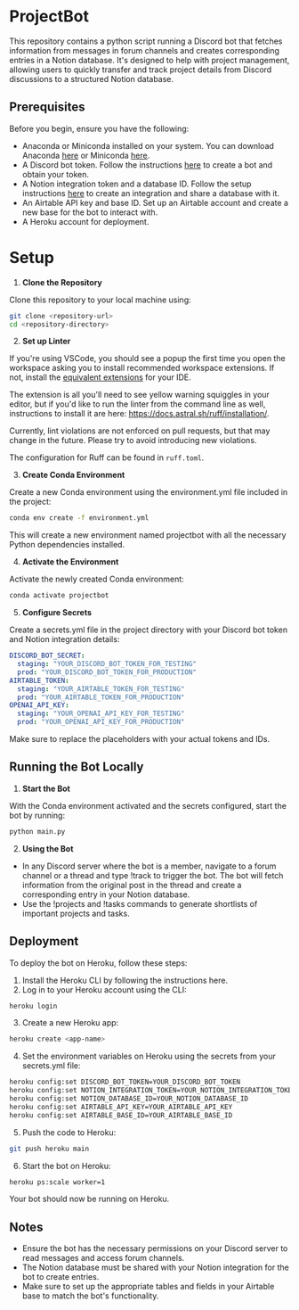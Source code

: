 # ProjectBot

This repository contains a python script running a Discord bot that fetches information from messages in forum channels and creates corresponding entries in a Notion database. It's designed to help with project management, allowing users to quickly transfer and track project details from Discord discussions to a structured Notion database.

## Prerequisites

Before you begin, ensure you have the following:

- Anaconda or Miniconda installed on your system. You can download Anaconda [here](https://www.anaconda.com/products/individual) or Miniconda [here](https://docs.conda.io/en/latest/miniconda.html).
- A Discord bot token. Follow the instructions [here](https://discordpy.readthedocs.io/en/latest/discord.html) to create a bot and obtain your token.
- A Notion integration token and a database ID. Follow the setup instructions [here](https://developers.notion.com/docs/getting-started) to create an integration and share a database with it.
- An Airtable API key and base ID. Set up an Airtable account and create a new base for the bot to interact with.
- A Heroku account for deployment.

# Setup

1. **Clone the Repository**

Clone this repository to your local machine using:

```sh
git clone <repository-url>
cd <repository-directory>
```

2. **Set up Linter**

If you're using VSCode, you should see a popup the first time you open the workspace asking you to install recommended workspace extensions. If not, install the [equivalent extensions](https://docs.astral.sh/ruff/integrations/) for your IDE.

The extension is all you'll need to see yellow warning squiggles in your editor, but if you'd like to run the linter from the command line as well, instructions to install it are here: <https://docs.astral.sh/ruff/installation/>.

Currently, lint violations are not enforced on pull requests, but that may change in the future. Please try to avoid introducing new violations.

The configuration for Ruff can be found in `ruff.toml`.

3. **Create Conda Environment**

Create a new Conda environment using the environment.yml file included in the project:

```sh
conda env create -f environment.yml
```

This will create a new environment named projectbot with all the necessary Python dependencies installed.

4. **Activate the Environment**

Activate the newly created Conda environment:

```sh
conda activate projectbot
```

5. **Configure Secrets**

Create a secrets.yml file in the project directory with your Discord bot token and Notion integration details:

```yaml
DISCORD_BOT_SECRET:
  staging: "YOUR_DISCORD_BOT_TOKEN_FOR_TESTING"
  prod: "YOUR_DISCORD_BOT_TOKEN_FOR_PRODUCTION"
AIRTABLE_TOKEN:
  staging: "YOUR_AIRTABLE_TOKEN_FOR_TESTING"
  prod: "YOUR_AIRTABLE_TOKEN_FOR_PRODUCTION"
OPENAI_API_KEY:
  staging: "YOUR_OPENAI_API_KEY_FOR_TESTING"
  prod: "YOUR_OPENAI_API_KEY_FOR_PRODUCTION"
```

Make sure to replace the placeholders with your actual tokens and IDs.

## Running the Bot Locally

1. **Start the Bot**

With the Conda environment activated and the secrets configured, start the bot by running:

```sh
python main.py
```

2. **Using the Bot**

- In any Discord server where the bot is a member, navigate to a forum channel or a thread and type !track to trigger the bot. The bot will fetch information from the original post in the thread and create a corresponding entry in your Notion database.
- Use the !projects and !tasks commands to generate shortlists of important projects and tasks.

## Deployment

To deploy the bot on Heroku, follow these steps:

1. Install the Heroku CLI by following the instructions here.
2. Log in to your Heroku account using the CLI:

```sh
heroku login
```

3. Create a new Heroku app:

```sh
heroku create <app-name>
```

4. Set the environment variables on Heroku using the secrets from your secrets.yml file:

```sh
heroku config:set DISCORD_BOT_TOKEN=YOUR_DISCORD_BOT_TOKEN
heroku config:set NOTION_INTEGRATION_TOKEN=YOUR_NOTION_INTEGRATION_TOKEN
heroku config:set NOTION_DATABASE_ID=YOUR_NOTION_DATABASE_ID
heroku config:set AIRTABLE_API_KEY=YOUR_AIRTABLE_API_KEY
heroku config:set AIRTABLE_BASE_ID=YOUR_AIRTABLE_BASE_ID
```

5. Push the code to Heroku:

```sh
git push heroku main
```

6. Start the bot on Heroku:

```sh
heroku ps:scale worker=1
```

Your bot should now be running on Heroku.

## Notes

- Ensure the bot has the necessary permissions on your Discord server to read messages and access forum channels.
- The Notion database must be shared with your Notion integration for the bot to create entries.
- Make sure to set up the appropriate tables and fields in your Airtable base to match the bot's functionality.
